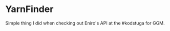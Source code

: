 YarnFinder
==========

Simple thing I did when checking out Eniro's API at the #kodstuga for GGM. 


